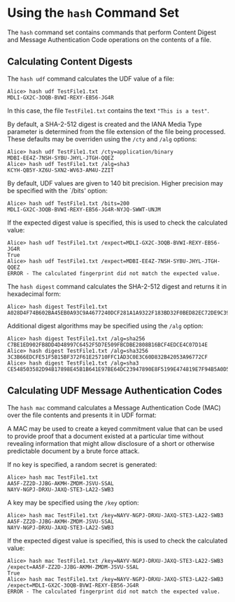 # Using the `hash` Command Set

The `hash` command set contains commands that perform Content Digest and 
Message Authentication Code operations on the contents of a file.

## Calculating Content Digests

The `hash udf`  command calculates the UDF value of a file:


````
Alice> hash udf TestFile1.txt
MDLI-GX2C-3OQB-BVWI-REXY-EB56-JG4R
````

In this case, the file `TestFile1.txt` contains the text `"This is a test"`.

By default, a SHA-2-512 digest is created and the IANA Media Type parameter is
determined from the file extension of the file being processed. These defaults
may be overriden using the `/cty` and `/alg` options:


````
Alice> hash udf TestFile1.txt /cty=application/binary
MDBI-EE4Z-7NSH-SYBU-JHYL-JTGH-QQEZ
Alice> hash udf TestFile1.txt /alg=sha3
KCYH-QB5Y-XZ6U-SXN2-WV63-AM4U-ZZIT
````

By default, UDF values are given to 140 bit precision. Higher precision may be
specified with the `/bits' option:


````
Alice> hash udf TestFile1.txt /bits=200
MDLI-GX2C-3OQB-BVWI-REXY-EB56-JG4R-NYJQ-SWWT-UNJM
````

If the expected digest value is specified, this is used to check the calculated value:


````
Alice> hash udf TestFile1.txt /expect=MDLI-GX2C-3OQB-BVWI-REXY-EB56-JG4R
True
Alice> hash udf TestFile1.txt /expect=MDBI-EE4Z-7NSH-SYBU-JHYL-JTGH-QQEZ
ERROR - The calculated fingerprint did not match the expected value.
````

The `hash digest`  command calculates the SHA-2-512 digest and
returns it in hexadecimal form:


````
Alice> hash digest TestFile1.txt
A028D4F74B602BA45EB0A93C9A4677240DCF281A1A9322F183BD32F0BED82EC72DE9C3957B2F4C9A1CCF7ED14F85D73498DF38017E703D47EBB9F0B3BF116F69
````

Additional digest algorithms may be specified using the `/alg` option:


````
Alice> hash digest TestFile1.txt /alg=sha256
C7BE1ED902FB8DD4D48997C6452F5D7E509FBCDBE2808B16BCF4EDCE4C07D14E
Alice> hash digest TestFile1.txt /alg=sha3256
3C3B66EDCFE51F5B15BF372F61E25710FFC1AD3C0E3C60D832B42053A96772CF
Alice> hash digest TestFile1.txt /alg=sha3
CE548503582D94B17898E45B1B641E97BE64DC23947890E8F5199E474819E7F94B5A0D55B41D2CCC01D0C37C978F1F2523BD294B7E282E36E20C39C84CC2730E
````

## Calculating UDF Message Authentication Codes

The `hash mac` command calculates a Message Authentication Code (MAC)
over the file contents and presents it in UDF format:

A MAC may be used to create a keyed commitment value that can be used to provide
proof that a document existed at a particular time without revealing information 
that might allow disclosure of a short or otherwise predictable document by a 
brute force attack.

If no key is specified, a random secret is generated:


````
Alice> hash mac TestFile1.txt
AA5F-ZZ2D-JJBG-AKMH-ZMDM-JSVU-SSAL
NAYV-NGPJ-DRXU-JAXQ-STE3-LA22-SWB3
````

A key may be specified using the `/key` option:


````
Alice> hash mac TestFile1.txt /key=NAYV-NGPJ-DRXU-JAXQ-STE3-LA22-SWB3
AA5F-ZZ2D-JJBG-AKMH-ZMDM-JSVU-SSAL
NAYV-NGPJ-DRXU-JAXQ-STE3-LA22-SWB3
````

If the expected digest value is specified, this is used to check the calculated value:



````
Alice> hash mac TestFile1.txt /key=NAYV-NGPJ-DRXU-JAXQ-STE3-LA22-SWB3 /expect=AA5F-ZZ2D-JJBG-AKMH-ZMDM-JSVU-SSAL
True
Alice> hash mac TestFile1.txt /key=NAYV-NGPJ-DRXU-JAXQ-STE3-LA22-SWB3 /expect=MDLI-GX2C-3OQB-BVWI-REXY-EB56-JG4R
ERROR - The calculated fingerprint did not match the expected value.
````


